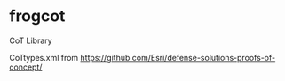 # frogcot
CoT Library

CoTtypes.xml from https://github.com/Esri/defense-solutions-proofs-of-concept/
